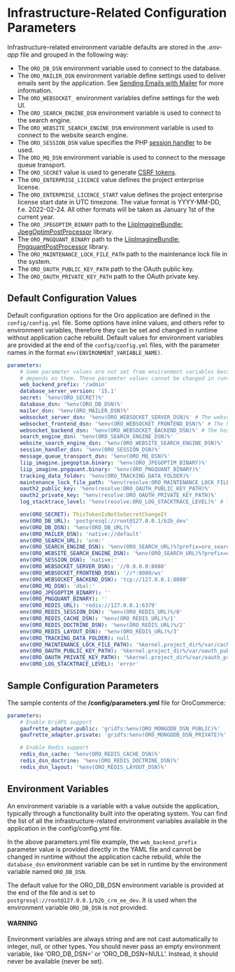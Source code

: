 <a id="installation-parameters-yml-description"></a>

# Infrastructure-Related Configuration Parameters

Infrastructure-related environment variable defaults are stored in the  *.env-app* file and grouped in the following way:

* The `ORO_DB_DSN` environment variable used to connect to the database.
* The `ORO_MAILER_DSN` environment variable define settings used to deliver emails sent by the application. See <a href="https://symfony.com/doc/current/mailer.html#transport-setup" target="_blank">Sending Emails with Mailer</a> for more information.
* The `ORO_WEBSOCKET_` environment variables define settings for the web UI.
* The `ORO_SEARCH_ENGINE_DSN` environment variable is used to connect to the search engine.
* The `ORO_WEBSITE_SEARCH_ENGINE_DSN` environment variable is used to connect to the website search engine.
* The `ORO_SESSION_DSN` value specifies the PHP <a href="https://symfony.com/doc/5.4/components/http_foundation/session_configuration.html#save-handlers" target="_blank">session handler</a> to be used.
* The `ORO_MQ_DSN` environment variable is used to connect to the message queue transport.
* The `ORO_SECRET` value is used to generate <a href="https://symfony.com/doc/5.4/security/csrf.html" target="_blank">CSRF tokens</a>.
* The `ORO_ENTERPRISE_LICENCE` value defines the project enterprise license.
* The `ORO_ENTERPRISE_LICENCE_START` value defines the project enterprise license start date in UTC timezone. The value format is YYYY-MM-DD, f.e. 2022-02-24. All other formats will be taken as January 1st of the current year.
* The `ORO_JPEGOPTIM_BINARY` path to the <a href="https://github.com/liip/LiipImagineBundle/blob/afa4193c7fde027426ebb19e73878cd026438bbd/Resources/doc/post-processors/jpeg-optim.rst" target="_blank">LiipImagineBundle: JpegOptimPostProcessor</a> library.
* The `ORO_PNGQUANT_BINARY` path to the <a href="https://github.com/liip/LiipImagineBundle/blob/afa4193c7fde027426ebb19e73878cd026438bbd/Resources/doc/post-processors/png-quant.rst" target="_blank">LiipImagineBundle: PngquantPostProcessor</a> library.
* The `ORO_MAINTENANCE_LOCK_FILE_PATH` path to the maintenance lock file in the system.
* The `ORO_OAUTH_PUBLIC_KEY_PATH` path to the OAuth public key.
* The `ORO_OAUTH_PRIVATE_KEY_PATH` path to the OAuth private key.

<a id="book-installation-github-clone-configuration-params-default"></a>

## Default Configuration Values

Default configuration options for the Oro application are defined in the `config/config.yml` file. Some options have inline values, and others refer to environment variables, therefore they can be set and changed in runtime without application cache rebuild. Default values for environment variables are provided at the end of the `config/config.yml` files, with the parameter names in the format `env(ENVIRONMENT_VARIABLE_NAME)`.

```yaml
parameters:
    # Some parameter values are not set from environment variables because Symfony service container build
    # depends on them. These parameter values cannot be changed in runtime without the application cache rebuild.
    web_backend_prefix: '/admin'
    database_server_version: '15.1'
    secret: '%env(ORO_SECRET)%'
    database_dsn: '%env(ORO_DB_DSN)%'
    mailer_dsn: '%env(ORO_MAILER_DSN)%'
    websocket_server_dsn: '%env(ORO_WEBSOCKET_SERVER_DSN)%' # The websocket server will listen on this address and port.
    websocket_frontend_dsn: '%env(ORO_WEBSOCKET_FRONTEND_DSN)%' # The host, port and path for the browser to connect to.
    websocket_backend_dsn: '%env(ORO_WEBSOCKET_BACKEND_DSN)%' # The host, port and path for the server-side code to connect to.
    search_engine_dsn: '%env(ORO_SEARCH_ENGINE_DSN)%'
    website_search_engine_dsn: '%env(ORO_WEBSITE_SEARCH_ENGINE_DSN)%'
    session_handler_dsn: '%env(ORO_SESSION_DSN)%'
    message_queue_transport_dsn: '%env(ORO_MQ_DSN)%'
    liip_imagine.jpegoptim.binary: '%env(ORO_JPEGOPTIM_BINARY)%'
    liip_imagine.pngquant.binary: '%env(ORO_PNGQUANT_BINARY)%'
    tracking_data_folder: '%env(ORO_TRACKING_DATA_FOLDER)%'
    maintenance_lock_file_path: '%env(resolve:ORO_MAINTENANCE_LOCK_FILE_PATH)%'
    oauth2_public_key: '%env(resolve:ORO_OAUTH_PUBLIC_KEY_PATH)%'
    oauth2_private_key: '%env(resolve:ORO_OAUTH_PRIVATE_KEY_PATH)%'
    log_stacktrace_level: '%env(resolve:ORO_LOG_STACKTRACE_LEVEL)%' # The minimum log message level for which an exception stacktrace should be logged. To disable the stacktrace logging an empty string or "none" value can be used.

    env(ORO_SECRET): ThisTokenIsNotSoSecretChangeIt
    env(ORO_DB_URL): 'postgresql://root@127.0.0.1/b2b_dev'
    env(ORO_DB_DSN): '%env(ORO_DB_URL)%'
    env(ORO_MAILER_DSN): 'native://default'
    env(ORO_SEARCH_URL): 'orm:'
    env(ORO_SEARCH_ENGINE_DSN): '%env(ORO_SEARCH_URL)%?prefix=oro_search'
    env(ORO_WEBSITE_SEARCH_ENGINE_DSN): '%env(ORO_SEARCH_URL)%?prefix=oro_website_search'
    env(ORO_SESSION_DSN): 'native:'
    env(ORO_WEBSOCKET_SERVER_DSN): '//0.0.0.0:8080'
    env(ORO_WEBSOCKET_FRONTEND_DSN): '//*:8080/ws'
    env(ORO_WEBSOCKET_BACKEND_DSN): 'tcp://127.0.0.1:8080'
    env(ORO_MQ_DSN): 'dbal:'
    env(ORO_JPEGOPTIM_BINARY): ''
    env(ORO_PNGQUANT_BINARY): ''
    env(ORO_REDIS_URL): 'redis://127.0.0.1:6379'
    env(ORO_REDIS_SESSION_DSN): '%env(ORO_REDIS_URL)%/0'
    env(ORO_REDIS_CACHE_DSN): '%env(ORO_REDIS_URL)%/1'
    env(ORO_REDIS_DOCTRINE_DSN): '%env(ORO_REDIS_URL)%/2'
    env(ORO_REDIS_LAYOUT_DSN): '%env(ORO_REDIS_URL)%/3'
    env(ORO_TRACKING_DATA_FOLDER): null
    env(ORO_MAINTENANCE_LOCK_FILE_PATH): '%kernel.project_dir%/var/cache/maintenance_lock'
    env(ORO_OAUTH_PUBLIC_KEY_PATH): '%kernel.project_dir%/var/oauth_public.key'
    env(ORO_OAUTH_PRIVATE_KEY_PATH): '%kernel.project_dir%/var/oauth_private.key'
    env(ORO_LOG_STACKTRACE_LEVEL): 'error'
```

## Sample Configuration Parameters

The sample contents of the **<installation directory>/config/parameters.yml** file for OroCommerce:

```yaml
parameters:
    # Enable GridFS support
    gaufrette_adapter.public: 'gridfs:%env(ORO_MONGODB_DSN_PUBLIC)%'
    gaufrette_adapter.private: 'gridfs:%env(ORO_MONGODB_DSN_PRIVATE)%'

    # Enable Redis support
    redis_dsn_cache: '%env(ORO_REDIS_CACHE_DSN)%'
    redis_dsn_doctrine: '%env(ORO_REDIS_DOCTRINE_DSN)%'
    redis_dsn_layout: '%env(ORO_REDIS_LAYOUT_DSN)%'
```

## Environment Variables

An environment variable is a variable with a value outside the application, typically through a functionality built into the operating system. You can find the list of all the infrastructure-related environment variables available in the application in the config/config.yml file.

In the above parameters.yml file example, the `web_backend_prefix` parameter value is provided directly in the YAML file and cannot be changed in runtime without the application cache rebuild, while the `database_dsn` environment variable can be set in runtime by the environment variable named `ORO_DB_DSN`.

The default value for the ORO_DB_DSN environment variable is provided at the end of the file and is set to `postgresql://root@127.0.0.1/b2b_crm_ee_dev`. It is used when the environment variable `ORO_DB_DSN` is not provided.

#### WARNING
Environment variables are always string and are not cast automatically to integer, null, or other types. You should never pass an empty environment variable, like ‘ORO_DB_DSN=’ or ‘ORO_DB_DSN=NULL’. Instead, it should never be available (never be set).

<!-- Frontend -->
